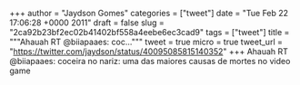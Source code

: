 
+++
author = "Jaydson Gomes"
categories = ["tweet"]
date = "Tue Feb 22 17:06:28 +0000 2011"
draft = false
slug = "2ca92b23bf2ec02b41402bf558a4eebe6ec3cad9"
tags = ["tweet"]
title = """Ahauah RT @biiapaaes: coc..."""
tweet = true
micro = true
tweet_url = "https://twitter.com/jaydson/status/40095085815140352"
+++
Ahauah RT @biiapaaes: coceira no nariz: uma das maiores causas de mortes no video game

